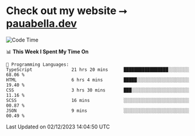 # Check out my website ⭢ [pauabella.dev](https://pauabella.dev)

<!--START_SECTION:waka-->
![Code Time](http://img.shields.io/badge/Code%20Time-2%2C742%20hrs%207%20mins-blue)

📊 **This Week I Spent My Time On** 

```text
💬 Programming Languages: 
TypeScript               21 hrs 20 mins      █████████████████░░░░░░░░   68.06 % 
HTML                     6 hrs 4 mins        █████░░░░░░░░░░░░░░░░░░░░   19.40 % 
CSS                      3 hrs 30 mins       ███░░░░░░░░░░░░░░░░░░░░░░   11.16 % 
SCSS                     16 mins             ░░░░░░░░░░░░░░░░░░░░░░░░░   00.87 % 
JSON                     9 mins              ░░░░░░░░░░░░░░░░░░░░░░░░░   00.49 % 
```


 Last Updated on 02/12/2023 14:04:50 UTC
<!--END_SECTION:waka-->
